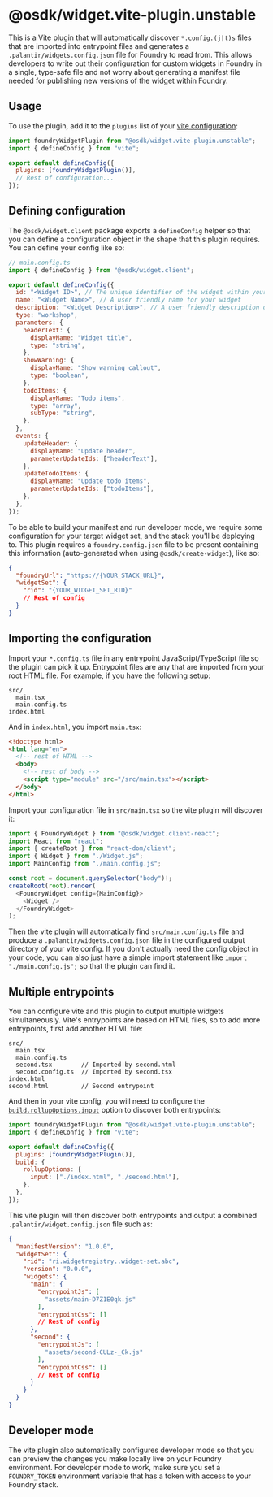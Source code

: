 # @osdk/widget.vite-plugin.unstable

This is a Vite plugin that will automatically discover `*.config.(j|t)s` files that are imported into entrypoint files and generates a `.palantir/widgets.config.json` file for Foundry to read from. This allows developers to write out their configuration for custom widgets in Foundry in a single, type-safe file and not worry about generating a manifest file needed for publishing new versions of the widget within Foundry.

## Usage

To use the plugin, add it to the `plugins` list of your [vite configuration](https://vitejs.dev/config/):

```js
import foundryWidgetPlugin from "@osdk/widget.vite-plugin.unstable";
import { defineConfig } from "vite";

export default defineConfig({
  plugins: [foundryWidgetPlugin()],
  // Rest of configuration...
});
```

## Defining configuration

The `@osdk/widget.client` package exports a `defineConfig` helper so that you can define a configuration object in the shape that this plugin requires. You can define your config like so:

```js
// main.config.ts
import { defineConfig } from "@osdk/widget.client";

export default defineConfig({
  id: "<Widget ID>", // The unique identifier of the widget within your project
  name: "<Widget Name>", // A user friendly name for your widget
  description: "<Widget Description>", // A user friendly description of your widget
  type: "workshop",
  parameters: {
    headerText: {
      displayName: "Widget title",
      type: "string",
    },
    showWarning: {
      displayName: "Show warning callout",
      type: "boolean",
    },
    todoItems: {
      displayName: "Todo items",
      type: "array",
      subType: "string",
    },
  },
  events: {
    updateHeader: {
      displayName: "Update header",
      parameterUpdateIds: ["headerText"],
    },
    updateTodoItems: {
      displayName: "Update todo items",
      parameterUpdateIds: ["todoItems"],
    },
  },
});
```

To be able to build your manifest and run developer mode, we require some configuration for your target widget set, and the stack you'll be deploying to. This plugin requires a `foundry.config.json` file to be present containing this information (auto-generated when using `@osdk/create-widget`), like so:

```json
{
  "foundryUrl": "https://{YOUR_STACK_URL}",
  "widgetSet": {
    "rid": "{YOUR_WIDGET_SET_RID}"
    // Rest of config
  }
}
```

## Importing the configuration

Import your `*.config.ts` file in any entrypoint JavaScript/TypeScript file so the plugin can pick it up. Entrypoint files are any that are imported from your root HTML file. For example, if you have the following setup:

```
src/
  main.tsx
  main.config.ts
index.html
```

And in `index.html`, you import `main.tsx`:

```html
<!doctype html>
<html lang="en">
  <!-- rest of HTML -->
  <body>
    <!-- rest of body -->
    <script type="module" src="/src/main.tsx"></script>
  </body>
</html>
```

Import your configuration file in `src/main.tsx` so the vite plugin will discover it:

```js
import { FoundryWidget } from "@osdk/widget.client-react";
import React from "react";
import { createRoot } from "react-dom/client";
import { Widget } from "./Widget.js";
import MainConfig from "./main.config.js";

const root = document.querySelector("body")!;
createRoot(root).render(
  <FoundryWidget config={MainConfig}>
    <Widget />
  </FoundryWidget>
);
```

Then the vite plugin will automatically find `src/main.config.ts` file and produce a `.palantir/widgets.config.json` file in the configured output directory of your vite config. If you don't actually need the config object in your code, you can also just have a simple import statement like `import "./main.config.js";` so that the plugin can find it.

## Multiple entrypoints

You can configure vite and this plugin to output multiple widgets simultaneously. Vite's entrypoints are based on HTML files, so to add more entrypoints, first add another HTML file:

```
src/
  main.tsx
  main.config.ts
  second.tsx        // Imported by second.html 
  second.config.ts  // Imported by second.tsx
index.html
second.html         // Second entrypoint
```

And then in your vite config, you will need to configure the [`build.rollupOptions.input`](https://rollupjs.org/configuration-options/#input) option to discover both entrypoints:

```js
import foundryWidgetPlugin from "@osdk/widget.vite-plugin.unstable";
import { defineConfig } from "vite";

export default defineConfig({
  plugins: [foundryWidgetPlugin()],
  build: {
    rollupOptions: {
      input: ["./index.html", "./second.html"],
    },
  },
});
```

This vite plugin will then discover both entrypoints and output a combined `.palantir/widget.config.json` file such as:

```json
{
  "manifestVersion": "1.0.0",
  "widgetSet": {
    "rid": "ri.widgetregistry..widget-set.abc",
    "version": "0.0.0",
    "widgets": {
      "main": {
        "entrypointJs": [
          "assets/main-D7Z1E0qk.js"
        ],
        "entrypointCss": []
        // Rest of config
      },
      "second": {
        "entrypointJs": [
          "assets/second-CULz-_Ck.js"
        ],
        "entrypointCss": []
        // Rest of config
      }
    }
  }
}
```

## Developer mode

The vite plugin also automatically configures developer mode so that you can preview the changes you make locally live on your Foundry environment. For developer mode to work, make sure you set a `FOUNDRY_TOKEN` environment variable that has a token with access to your Foundry stack.
